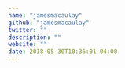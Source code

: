 ```yaml
---
name: "jamesmacaulay"
github: "jamesmacaulay"
twitter: ""
description: ""
website: ""
date: 2018-05-30T10:36:01-04:00
---
```


